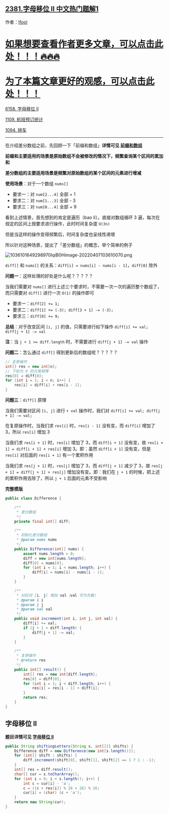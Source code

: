 ## [2381.字母移位 II 中文热门题解1](https://leetcode.cn/problems/shifting-letters-ii/solutions/100000/by-lfool-ipl4)

作者：[lfool](https://leetcode.cn/u/lfool)

# [如果想要查看作者更多文章，可以点击此处！！！🔥🔥🔥](https://lfool.github.io/LFool-Notes/)

# [为了本篇文章更好的观感，可以点击此处！！！](https://lfool.github.io/LFool-Notes/algorithm/差分数组技巧.html)

[6158. 字母移位 II](https://leetcode.cn/problems/shifting-letters-ii/)

[1109. 航班预订统计](https://leetcode-cn.com/problems/corporate-flight-bookings/)

[1094. 拼车](https://leetcode-cn.com/problems/car-pooling/)

---

在介绍差分数组之前，先回顾一下「前缀和数组」**详情可见 [前缀和数组](https://lfool.github.io/LFool-Notes/algorithm/前缀和数组.html)**

**前缀和主要适用的场景是原始数组不会被修改的情况下，频繁查询某个区间的累加和**

**差分数组的主要适用场景是频繁对原始数组的某个区间的元素进行增减**

**使用场景**：对于一个数组 `nums[]`

- 要求一：对 `num[2...4]` 全部 + 1
- 要求二：对 `num[1...3]` 全部 - 3
- 要求三：对 `num[0...4]` 全部 + 9

看到上述情景，首先想到的肯定是遍历（bao li）。直接对数组循环 3 遍，每次在规定的区间上按要求进行操作，此时时间复杂度 `O(3n)`

但是当这样的操作变得频繁后，时间复杂度也呈线性递增

所以针对这种场景，提出了「差分数组」的概念，举个简单的例子

![1036101649298970IqiB0Himage-20220407103610070.png](https://pic.leetcode-cn.com/1649302054-sjfBPU-1036101649298970IqiB0Himage-20220407103610070.png)


`diff[]` 和 `nums[]` 的关系：`diff[i] = nums[i] - nums[i - 1]`，`diff[0]` 除外

**问题一**：这样处理的好处是什么呢？？？？？

当我们需要对 `nums[]` 进行上述三个要求时，不需要一次一次的遍历整个数组了，而只需要对 `diff[]` 进行一次 `O(1)` 的操作即可

- 要求一：`diff[2] += 1;`
- 要求二：`diff[1] += (-3); diff[3 + 1] -= (-3);`
- 要求三：`diff[0] += 9;`

**总结**：对于改变区间 `[i, j]` 的值，只需要进行如下操作 `diff[i] += val; diff[j + 1] -= val`

**注**：当 `j + 1 >= diff.length` 时，不需要进行 `diff[j + 1] -= val` 操作

**问题二**：怎么通过 `diff[]` 得到更新后的数组呢？？？？？

```java
// 复原操作
int[] res = new int[n];
// 下标为 0 的元素相等
res[0] = diff[0];
for (int i = 1; i < n; i++) {
    res[i] = diff[i] + res[i - 1];
}
```

**问题三**：`diff[]` 原理

当我们需要对区间 `[i, j]` 进行 `+ val` 操作时，我们对 `diff[i] += val; diff[j + 1] -= val;`

在复原操作时，当我们求 `res[i]` 时，`res[i - 1]` 没有变，而 `diff[i]` 增加了 3，所以 `res[i]` 增加 3

当我们求 `res[i + 1]` 时，`res[i]` 增加了 3，而 `diff[i + 1]` 没有变，故 `res[i + 1] = diff[i + 1] + res[i]` 增加 3。即：虽然 `diff[i + 1]` 没有变，但是 `res[i]` 对后面的 `res[i + 1]` 有一个累积作用

当我们求 `res[j + 1]` 时，`res[j]` 增加了 3，而 `diff[j + 1]` 减少了 3，故 `res[j + 1] = diff[j + 1] + res[j]` 增加没有变。即：我们在 `j + 1` 的时候，把上述的累积作用去除了，所以 `j + 1` 后面的元素不受影响


**完整模版**

```java
public class Difference {

    /**
     * 差分数组
     */
    private final int[] diff;

    /**
     * 初始化差分数组
     * @param nums nums
     */
    public Difference(int[] nums) {
        assert nums.length > 0;
        diff = new int[nums.length];
        diff[0] = nums[0];
        for (int i = 1; i < nums.length; i++) {
            diff[i] = nums[i] - nums[i - 1];
        }
    }

    /**
     * 对区间 [i, j] 增加 val（val 可为负数）
     * @param i i
     * @param j j
     * @param val val
     */
    public void increment(int i, int j, int val) {
        diff[i] += val;
        if (j + 1 < diff.length) {
            diff[j + 1] -= val;
        }
    }

    /**
     * 复原操作
     * @return res
     */
    public int[] result() {
        int[] res = new int[diff.length];
        res[0] = diff[0];
        for (int i = 1; i < diff.length; i++) {
            res[i] = res[i - 1] + diff[i];
        }
        return res;
    }
}
```

## 字母移位 II

**题目详情可见 [字母移位 II](https://leetcode.cn/problems/shifting-letters-ii/)**

```java
public String shiftingLetters(String s, int[][] shifts) {
    Difference diff = new Difference(new int[s.length()]);
    for (int[] shift : shifts) {
        diff.increment(shift[0], shift[1], shift[2] == 1 ? 1 : -1);
    }
    int[] res = diff.result();
    char[] cur = s.toCharArray();
    for (int i = 0; i < s.length(); i++) {
        int c = cur[i] - 'a';
        c = ((c + res[i]) % 26 + 26) % 26;
        cur[i] = (char) (c + 'a');
    }
    return new String(cur);
}
```